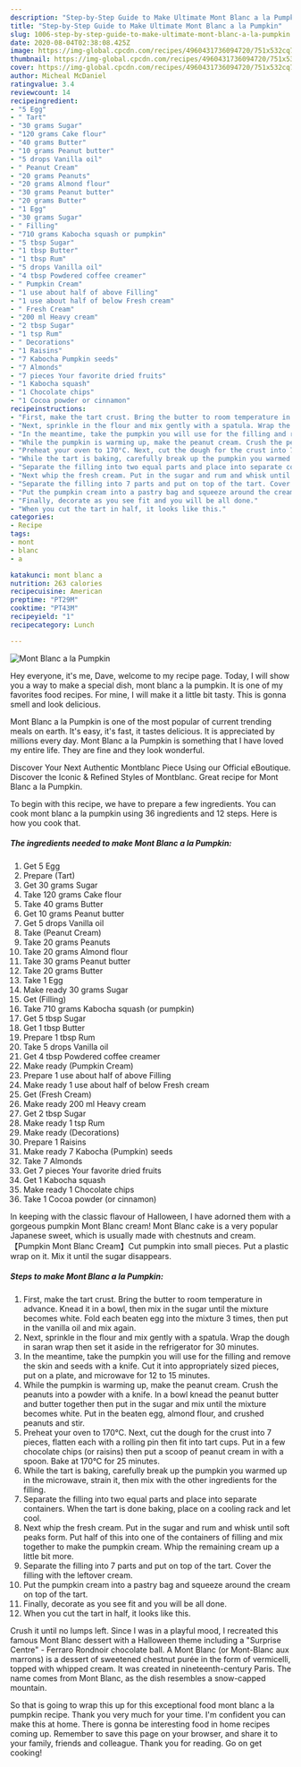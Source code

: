 ```yaml
---
description: "Step-by-Step Guide to Make Ultimate Mont Blanc a la Pumpkin"
title: "Step-by-Step Guide to Make Ultimate Mont Blanc a la Pumpkin"
slug: 1006-step-by-step-guide-to-make-ultimate-mont-blanc-a-la-pumpkin
date: 2020-08-04T02:38:08.425Z
image: https://img-global.cpcdn.com/recipes/4960431736094720/751x532cq70/mont-blanc-a-la-pumpkin-recipe-main-photo.jpg
thumbnail: https://img-global.cpcdn.com/recipes/4960431736094720/751x532cq70/mont-blanc-a-la-pumpkin-recipe-main-photo.jpg
cover: https://img-global.cpcdn.com/recipes/4960431736094720/751x532cq70/mont-blanc-a-la-pumpkin-recipe-main-photo.jpg
author: Micheal McDaniel
ratingvalue: 3.4
reviewcount: 14
recipeingredient:
- "5 Egg"
- " Tart"
- "30 grams Sugar"
- "120 grams Cake flour"
- "40 grams Butter"
- "10 grams Peanut butter"
- "5 drops Vanilla oil"
- " Peanut Cream"
- "20 grams Peanuts"
- "20 grams Almond flour"
- "30 grams Peanut butter"
- "20 grams Butter"
- "1 Egg"
- "30 grams Sugar"
- " Filling"
- "710 grams Kabocha squash or pumpkin"
- "5 tbsp Sugar"
- "1 tbsp Butter"
- "1 tbsp Rum"
- "5 drops Vanilla oil"
- "4 tbsp Powdered coffee creamer"
- " Pumpkin Cream"
- "1 use about half of above Filling"
- "1 use about half of below Fresh cream"
- " Fresh Cream"
- "200 ml Heavy cream"
- "2 tbsp Sugar"
- "1 tsp Rum"
- " Decorations"
- "1 Raisins"
- "7 Kabocha Pumpkin seeds"
- "7 Almonds"
- "7 pieces Your favorite dried fruits"
- "1 Kabocha squash"
- "1 Chocolate chips"
- "1 Cocoa powder or cinnamon"
recipeinstructions:
- "First, make the tart crust. Bring the butter to room temperature in advance. Knead it in a bowl, then mix in the sugar until the mixture becomes white. Fold each beaten egg into the mixture 3 times, then put in the vanilla oil and mix again."
- "Next, sprinkle in the flour and mix gently with a spatula. Wrap the dough in saran wrap then set it aside in the refrigerator for 30 minutes."
- "In the meantime, take the pumpkin you will use for the filling and remove the skin and seeds with a knife. Cut it into appropriately sized pieces, put on a plate, and microwave for 12 to 15 minutes."
- "While the pumpkin is warming up, make the peanut cream. Crush the peanuts into a powder with a knife. In a bowl knead the peanut butter and butter together then put in the sugar and mix until the mixture becomes white. Put in the beaten egg, almond flour, and crushed peanuts and stir."
- "Preheat your oven to 170°C. Next, cut the dough for the crust into 7 pieces, flatten each with a rolling pin then fit into tart cups. Put in a few chocolate chips (or raisins) then put a scoop of peanut cream in with a spoon. Bake at 170°C for 25 minutes."
- "While the tart is baking, carefully break up the pumpkin you warmed up in the microwave, strain it, then mix with the other ingredients for the filling."
- "Separate the filling into two equal parts and place into separate containers. When the tart is done baking, place on a cooling rack and let cool."
- "Next whip the fresh cream. Put in the sugar and rum and whisk until soft peaks form. Put half of this into one of the containers of filling and mix together to make the pumpkin cream. Whip the remaining cream up a little bit more."
- "Separate the filling into 7 parts and put on top of the tart. Cover the filling with the leftover cream."
- "Put the pumpkin cream into a pastry bag and squeeze around the cream on top of the tart."
- "Finally, decorate as you see fit and you will be all done."
- "When you cut the tart in half, it looks like this."
categories:
- Recipe
tags:
- mont
- blanc
- a

katakunci: mont blanc a 
nutrition: 263 calories
recipecuisine: American
preptime: "PT29M"
cooktime: "PT43M"
recipeyield: "1"
recipecategory: Lunch

---
```



![Mont Blanc a la Pumpkin](https://img-global.cpcdn.com/recipes/4960431736094720/751x532cq70/mont-blanc-a-la-pumpkin-recipe-main-photo.jpg)

Hey everyone, it's me, Dave, welcome to my recipe page. Today, I will show you a way to make a special dish, mont blanc a la pumpkin. It is one of my favorites food recipes. For mine, I will make it a little bit tasty. This is gonna smell and look delicious.

Mont Blanc a la Pumpkin is one of the most popular of current trending meals on earth. It's easy, it's fast, it tastes delicious. It is appreciated by millions every day. Mont Blanc a la Pumpkin is something that I have loved my entire life. They are fine and they look wonderful.

Discover Your Next Authentic Montblanc Piece Using our Official eBoutique. Discover the Iconic &amp; Refined Styles of Montblanc. Great recipe for Mont Blanc a la Pumpkin.


To begin with this recipe, we have to prepare a few ingredients. You can cook mont blanc a la pumpkin using 36 ingredients and 12 steps. Here is how you cook that.

<!--inarticleads1-->

##### The ingredients needed to make Mont Blanc a la Pumpkin:

1. Get 5 Egg
1. Prepare  (Tart)
1. Get 30 grams Sugar
1. Take 120 grams Cake flour
1. Take 40 grams Butter
1. Get 10 grams Peanut butter
1. Get 5 drops Vanilla oil
1. Take  (Peanut Cream)
1. Take 20 grams Peanuts
1. Take 20 grams Almond flour
1. Take 30 grams Peanut butter
1. Take 20 grams Butter
1. Take 1 Egg
1. Make ready 30 grams Sugar
1. Get  (Filling)
1. Take 710 grams Kabocha squash (or pumpkin)
1. Get 5 tbsp Sugar
1. Get 1 tbsp Butter
1. Prepare 1 tbsp Rum
1. Take 5 drops Vanilla oil
1. Get 4 tbsp Powdered coffee creamer
1. Make ready  (Pumpkin Cream)
1. Prepare 1 use about half of above Filling
1. Make ready 1 use about half of below Fresh cream
1. Get  (Fresh Cream)
1. Make ready 200 ml Heavy cream
1. Get 2 tbsp Sugar
1. Make ready 1 tsp Rum
1. Make ready  (Decorations)
1. Prepare 1 Raisins
1. Make ready 7 Kabocha (Pumpkin) seeds
1. Take 7 Almonds
1. Get 7 pieces Your favorite dried fruits
1. Get 1 Kabocha squash
1. Make ready 1 Chocolate chips
1. Take 1 Cocoa powder (or cinnamon)


In keeping with the classic flavour of Halloween, I have adorned them with a gorgeous pumpkin Mont Blanc cream! Mont Blanc cake is a very popular Japanese sweet, which is usually made with chestnuts and cream. 【Pumpkin Mont Blanc Cream】Cut pumpkin into small pieces. Put a plastic wrap on it. Mix it until the sugar disappears. 

<!--inarticleads2-->

##### Steps to make Mont Blanc a la Pumpkin:

1. First, make the tart crust. Bring the butter to room temperature in advance. Knead it in a bowl, then mix in the sugar until the mixture becomes white. Fold each beaten egg into the mixture 3 times, then put in the vanilla oil and mix again.
1. Next, sprinkle in the flour and mix gently with a spatula. Wrap the dough in saran wrap then set it aside in the refrigerator for 30 minutes.
1. In the meantime, take the pumpkin you will use for the filling and remove the skin and seeds with a knife. Cut it into appropriately sized pieces, put on a plate, and microwave for 12 to 15 minutes.
1. While the pumpkin is warming up, make the peanut cream. Crush the peanuts into a powder with a knife. In a bowl knead the peanut butter and butter together then put in the sugar and mix until the mixture becomes white. Put in the beaten egg, almond flour, and crushed peanuts and stir.
1. Preheat your oven to 170°C. Next, cut the dough for the crust into 7 pieces, flatten each with a rolling pin then fit into tart cups. Put in a few chocolate chips (or raisins) then put a scoop of peanut cream in with a spoon. Bake at 170°C for 25 minutes.
1. While the tart is baking, carefully break up the pumpkin you warmed up in the microwave, strain it, then mix with the other ingredients for the filling.
1. Separate the filling into two equal parts and place into separate containers. When the tart is done baking, place on a cooling rack and let cool.
1. Next whip the fresh cream. Put in the sugar and rum and whisk until soft peaks form. Put half of this into one of the containers of filling and mix together to make the pumpkin cream. Whip the remaining cream up a little bit more.
1. Separate the filling into 7 parts and put on top of the tart. Cover the filling with the leftover cream.
1. Put the pumpkin cream into a pastry bag and squeeze around the cream on top of the tart.
1. Finally, decorate as you see fit and you will be all done.
1. When you cut the tart in half, it looks like this.


Crush it until no lumps left. Since I was in a playful mood, I recreated this famous Mont Blanc dessert with a Halloween theme including a &#34;Surprise Centre&#34; - Ferraro Rondnoir chocolate ball. A Mont Blanc (or Mont-Blanc aux marrons) is a dessert of sweetened chestnut purée in the form of vermicelli, topped with whipped cream. It was created in nineteenth-century Paris. The name comes from Mont Blanc, as the dish resembles a snow-capped mountain. 

So that is going to wrap this up for this exceptional food mont blanc a la pumpkin recipe. Thank you very much for your time. I'm confident you can make this at home. There is gonna be interesting food in home recipes coming up. Remember to save this page on your browser, and share it to your family, friends and colleague. Thank you for reading. Go on get cooking!
